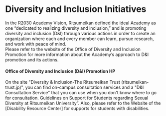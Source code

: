 # Diversity and Inclusion Initiatives

In the R2030 Academy Vision, Ritsumeikan defined the ideal Academy as one “dedicated to realizing diversity and inclusion,” and is promoting diversity and inclusion (D&I) through various actions in order to create an organization where each and every member can learn, pursue research, and work with peace of mind.  
Please refer to the website of the Office of Diversity and Inclusion Promotion for more information about the Academy’s approach to D&I promotion and its actions.

#### Office of Diversity and Inclusion (D&I) Promotion HP

On the site "Diversity & Inclusion-The Ritsumeikan Trust (ritsumeikan-trust.jp)", you can find on-campus consultation services and a "D&I
Consultation Service" that you can use when you don't know where to go for consultation.
Guidelines on Support for Students regarding Sexual Diversity at Ritsumeikan University”. Also, please refer to the Website of the [Disability Resource Center] for supports for students with disabilities. 